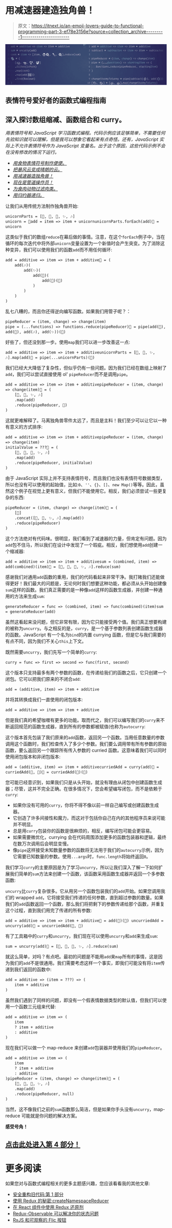 # 用减速器建造独角兽！

> 原文：<https://itnext.io/an-emoji-lovers-guide-to-functional-programming-part-3-ef78e3156e?source=collection_archive---------1----------------------->

![](img/340a0bbf86d5ec4926929328322c8f60.png)

## 表情符号爱好者的函数式编程指南

## 深入探讨数组缩减、函数组合和 curry。

*用表情符号和 JavaScript 学习函数式编程。代码示例应该足够简单，不需要任何先验知识就可以理解，但是我可以想象它看起来有点奇怪。还有，JavaScript 实际上不允许表情符号作为 JavaScript 变量名。出于这个原因，这些代码示例不会在没有修改的情况下运行。*

*   [*用食物表情符号制作便便。*](https://medium.com/@Sawtaytoes/an-emoji-lovers-guide-to-functional-programming-part-1-241d8d4c9223)
*   [*把暴风云变成晴朗的云。*](https://medium.com/@Sawtaytoes/an-emoji-lovers-guide-to-functional-programming-part-2-800b438c7ce3)
*   [*用减速器造独角兽！*](https://medium.com/@Sawtaytoes/an-emoji-lovers-guide-to-functional-programming-part-3-ef78e3156e)
*   [*现在是管道操作员！*](https://medium.com/@Sawtaytoes/an-emoji-lovers-guide-to-functional-programming-part-4-735c17ca4113)
*   [*为食肉动物过滤肉类。*](https://medium.com/@Sawtaytoes/an-emoji-lovers-guide-to-functional-programming-part-5-a6bc3324a839)
*   [*用归约器递归。*](https://medium.com/@Sawtaytoes/an-emoji-lovers-guide-to-functional-programming-part-6-5c1d441d36af)

让我们从用传统方法制作独角兽开始:

```
unicornParts = [🐴, 🤘, 🌈, ✨, 🎶]
unicorn = 🐴add = item => item + unicornunicornParts.forEach(add)🦄 = unicorn
```

这类似于我们的数组`reduce`在幕后做的事情。注意，在这个`forEach`例子中，当在循环的每次迭代中将外部`unicorn`变量设置为一个新值时会产生突变。为了消除这种变异，我们可以使用我们的函数`add`而不用任何循环:

```
add = additive => item => item + additive🦄 = (
    add(🎶)(
        add(✨)(
            add(🌈)(
                add(🤘)(🐴)
            )
        )
    )
)
```

乱七八糟的，而且你还得逆向编写函数。如果我们用管子呢？：

```
pipeReducer = (item, change) => change(item)
pipe = (...functions) => functions.reduce(pipeReducer)🦄 = pipe(add(🤘), add(🌈), add(🎶), add(✨))(🐴)
```

好些了，但还没到那一步。使用`map`我们可以进一步改善这一点:

```
add = additive => item => item + additiveunicornParts = [🤘, 🌈, ✨, 🎶].map(add)🦄 = pipe(...unicornParts)(🐴)
```

我们已经大大降低了复杂性，但似乎仍有一些问题。因为我们已经在数组上映射了`add`，我们可以尝试直接使用 ol' `pipeReducer`而不是调用`pipe`。

```
add = additive => item => item + additivepipeReducer = (item, change) => change(item)🦄 = (
    [🤘, 🌈, ✨, 🎶]
    .map(add)
    .reduce(pipeReducer, 🐴)
)
```

这就更难解释了。马离独角兽零件太远了，而且是主料！我们至少可以让它以一种有意义的方式排序:

```
add = additive => item => item + additivepipeReducer = (item, change) => change(item)
initialValue = ???🦄 = (
    [🐴, 🤘, 🌈, ✨, 🎶]
    .map(add)
    .reduce(pipeReducer, initialValue)
)
```

由于 JavaScript 实际上并不支持表情符号，而且我们也没有表情符号数据类型，所以也没有可以使用的起始值，比如:`0`、`''`、`{}`、`[]`、`new Map()`等等。因此，虽然这个例子在视觉上更有意义，但我们不能使用它。相反，我们必须尝试一些更复杂的东西:

```
pipeReducer = (item, change) => change(item)🦄 = (
    [🐴]
    .concat([🤘, 🌈, ✨, 🎶].map(add))
    .reduce(pipeReducer)
)
```

这个方法绝对有代码味。很明显，我们看到了减速器的力量，但肯定有问题。因为`add`包不住马，所以我们在设计中发现了一个瑕疵。相反，我们想使用`add`创建一个缩减器:

```
add = additive => item => item + additivesum = (combined, item) => add(combined)(item)🦄 = [🐴, 🤘, 🌈, ✨, 🎶].reduce(sum)
```

感谢我们对通用`add`函数的重用，我们的代码看起来非常干净。我打赌我们还能做得更好！我们最大的问题是，无论何时我们想要这种功能，都必须从头开始创建像`sum`这样的函数。我们真正需要的是一种像`add`这样的函数生成器，并创建一种通用的方法来生成`sum`:

```
generateReducer = func => (combined, item) => func(combined)(item)sum = generateReducer(add)
```

虽然这看起来没问题，但它非常有限，因为它只能接受两个值。我们真正想要构建的被称为`uncurry`。与之相反的是，`curry`，是一个基于参数列表创建函数生成器的函数。JavaScript 有一个名为`bind`的内置 currying 函数，但是它与我们需要的有点不同，因为我们不关心`this`上下文。

既然需要`uncurry`，我们先写一个简单的`curry`:

```
curry = func => first => second => func(first, second)
```

这个版本只支持最多有两个参数的函数，在传递给我们的函数之后，它只创建一个闭包。它可以把我们原来的不闭合`add`:

```
add = (additive, item) => item + additive
```

并将其转换成我们一直使用的闭包版本:

```
add = additive => item => item + additive
```

但是我们真的希望咖喱有更多的功能。取而代之，我们可以编写我们的`curry`来不断返回规范的函数生成器，直到所有的参数都被赋值(也称为`autocurry`:

这个版本首先包装了我们原来的`add`函数，返回另一个函数。当用任意数量的参数调用这个函数时，我们检查传入了多少个参数。我们要么调用带有所有参数的原始函数，要么返回另一个跟踪所有传入参数的 curried 函数。这意味着我们可以同时使用闭包版本和非闭包版本:

```
add = (additive, item) => item + additivecurriedAdd = curry(add)💩 = curriedAdd(👱, 🍫)💩 = curriedAdd(👱)(🍫)
```

您可能已经意识到，如果我们只是从头开始，就没有理由从闭包中创建函数生成器；尽管，这并不完全正确。在很多情况下，您会希望编写闭包，而不是依赖于`curry`:

*   如果你没有可用的`curry`，你将不得不像以前一样自己编写或创建函数生成器。
*   它创造了许多间接性和魔力，而这对于包括你自己在内的其他程序员来说可能并不明显。
*   总是用`curry`包装你的函数是很麻烦的，相反，编写闭包可能会更容易。
*   如果需要微优化，currying 会在代码周围添加更多的函数包装器和逻辑，最终在数万次调用后会明显变慢。
*   像`pipe`这样接受未知数量参数的函数将无法用于我们的`autocurry`示例，因为它需要已知数量的参数。使用`...args`时，`func.length`将始终返回`0`。

我们学习`curry`的主要原因是为了学习`uncurry`，所以让我们深入了解一下如何扩展我们简单的`sum`方法来创建一个函数，该函数采用函数生成器并返回一个多参数函数:

`uncurry`比`curry`复杂很多。它从用另一个函数包装我们的`add`开始。如果您调用我们的 wrapped `add`，它将接受我们传递的任何参数，直到超过参数的数量。如果我们的`add`函数返回一个函数，那么我们将把剩下的参数传递给那个函数，并重复这个过程，直到我们用完了传递的所有参数:

```
add = additive => item => item + additive💩 = add(👱)(🍓) uncurriedAdd = uncurry(add)💩 = uncurriedAdd(👱, 🍓)
```

有了工具箱中的`curry`和`uncurry`，我们现在可以使用`uncurry`和`add`来生成`sum`:

```
sum = uncurry(add)🦄 = [🐴, 🤘, 🌈, ✨, 🎶].reduce(sum)
```

就这么简单，对吗？有点吧。最初的问题是不能用`add`来`map`所有的事情，这是因为我们的`add`不是很通用。我们需要考虑这样一个事实，即我们可能没有将`item`传递到我们返回的函数中:

```
add = additive => (item = ???) => (
    item + additive
)
```

虽然我们遇到了同样的问题，即没有一个假表情数据类型的默认值，但我们可以使用一个函数三元组来代替:

```
add = additive => item => (
    item
    ? item + additive
    : additive
)
```

现在我们可以做一个 map-reduce 来创建`add`包装器并使用我们的`pipeReducer`。

```
add = additive => item => (
    item
    ? item + additive
    : additive
)pipeReducer = (item, change) => change(item)🦄 = (
    [🐴, 🤘, 🌈, ✨, 🎶]
    .map(add)
    .reduce(pipeReducer, null)
)
```

当然，这不像我们之前的`sum`函数那么简洁，但是如果你手头没有`uncurry`，map-reduce 可能就是你问题的解决方案。

**感受号角！**

## [点击此处进入第 4 部分！](https://medium.com/@Sawtaytoes/an-emoji-lovers-guide-to-functional-programming-part-4-735c17ca4113)

# 更多阅读

如果您对与函数式编程相关的更多主题感兴趣，您应该看看我的其他文章:

*   [安全重构旧代码:第 1 部分](/how-to-safely-refactor-old-code-part-1-a1a853263fec)
*   [使用 Redux 的秘密:createNamespaceReducer](https://medium.com/@Sawtaytoes/the-secret-to-using-redux-createnamespacereducer-d3fed2ccca4a)
*   [在 React 组件中使用 Redux 还原剂](https://medium.com/@Sawtaytoes/using-redux-reducers-in-react-components-4e92985dd9cb)
*   [Redux-Observable 可以解决你的状态问题](https://medium.com/@Sawtaytoes/redux-observable-can-solve-your-state-problems-15b23a9649d7)
*   [RxJS 和可观察的 Flic 按钮](https://medium.com/flicblog/flic-buttons-and-the-observable-customization-using-rxjs-2214bc53d407)